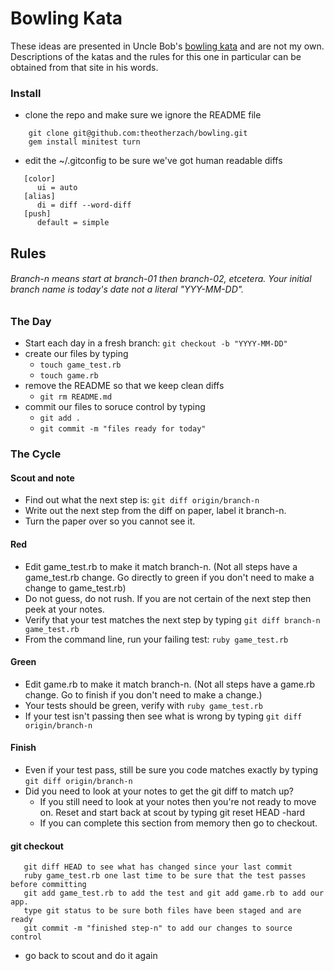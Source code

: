 Bowling Kata
====

These ideas are presented in Uncle Bob's [bowling kata](http://butunclebob.com/ArticleS.UncleBob.TheBowlingGameKata) and are not my own. Descriptions of the katas and the rules for this one in particular can be obtained from that site in his words.
### Install

* clone the repo and make sure we ignore the README file

```
    git clone git@github.com:theotherzach/bowling.git
    gem install minitest turn
```

* edit the ~/.gitconfig to be sure we've got human readable diffs

```
   [color]
      ui = auto
   [alias]
      di = diff --word-diff
   [push]
      default = simple
```


## Rules
###### Branch-n means start at branch-01 then branch-02, etcetera. Your initial branch name is today's date not a literal "YYY-MM-DD".


### The Day
* Start each day in a fresh branch: `git checkout -b "YYYY-MM-DD"`
* create our files by typing
    * `touch game_test.rb`
    * `touch game.rb`
* remove the README so that we keep clean diffs
   * `git rm README.md`
* commit our files to soruce control by typing
    * `git add .`
    * `git commit -m "files ready for today"`

### The Cycle

#### Scout and note
* Find out what the next step is: `git diff origin/branch-n`
* Write out the next step from the diff on paper, label it branch-n.
* Turn the paper over so you cannot see it. 

#### Red
* Edit game_test.rb to make it match branch-n. (Not all steps have a game_test.rb change. Go directly to green if you don't need to make a change to game_test.rb)
* Do not guess, do not rush. If you are not certain of the next step then peek at your notes.
* Verify that your test matches the next step by typing `git diff branch-n game_test.rb`
* From the command line, run your failing test: `ruby game_test.rb`

#### Green
* Edit game.rb to make it match branch-n. (Not all steps have a game.rb change. Go to finish if you don't need to make a change.)
* Your tests should be green, verify with `ruby game_test.rb`
* If your test isn't passing then see what is wrong by typing `git diff origin/branch-n`

#### Finish
* Even if your test pass, still be sure you code matches exactly by typing `git diff origin/branch-n`
* Did you need to look at your notes to get the git diff to match up?
    * If you still need to look at your notes then you're not ready to move on. Reset and start back at scout by typing git reset HEAD -hard
    * If you can complete this section from memory then go to checkout.

#### git checkout
```
   git diff HEAD to see what has changed since your last commit
   ruby game_test.rb one last time to be sure that the test passes before committing
   git add game_test.rb to add the test and git add game.rb to add our app.
   type git status to be sure both files have been staged and are ready
   git commit -m "finished step-n" to add our changes to source control
```
* go back to scout and do it again
